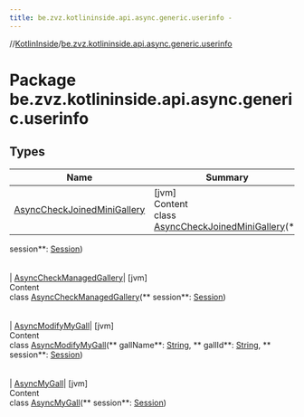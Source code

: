 ```yaml
---
title: be.zvz.kotlininside.api.async.generic.userinfo -
---
```

//[KotlinInside](../index.md)/[be.zvz.kotlininside.api.async.generic.userinfo](index.md)

# Package be.zvz.kotlininside.api.async.generic.userinfo

## Types

|  Name|  Summary| 
|---|---|
| <a name="be.zvz.kotlininside.api.async.generic.userinfo/AsyncCheckJoinedMiniGallery///PointingToDeclaration/"></a>[AsyncCheckJoinedMiniGallery](-async-check-joined-mini-gallery/index.md)| <a name="be.zvz.kotlininside.api.async.generic.userinfo/AsyncCheckJoinedMiniGallery///PointingToDeclaration/"></a>[jvm]  <br>Content  <br>class [AsyncCheckJoinedMiniGallery](-async-check-joined-mini-gallery/index.md)(**
session**: [Session](../be.zvz.kotlininside.session/-session/index.md))  <br><br><br>
| <a name="be.zvz.kotlininside.api.async.generic.userinfo/AsyncCheckManagedGallery///PointingToDeclaration/"></a>[AsyncCheckManagedGallery](-async-check-managed-gallery/index.md)| <a name="be.zvz.kotlininside.api.async.generic.userinfo/AsyncCheckManagedGallery///PointingToDeclaration/"></a>[jvm]  <br>Content  <br>class [AsyncCheckManagedGallery](-async-check-managed-gallery/index.md)(**
session**: [Session](../be.zvz.kotlininside.session/-session/index.md))  <br><br><br>
| <a name="be.zvz.kotlininside.api.async.generic.userinfo/AsyncModifyMyGall///PointingToDeclaration/"></a>[AsyncModifyMyGall](-async-modify-my-gall/index.md)| <a name="be.zvz.kotlininside.api.async.generic.userinfo/AsyncModifyMyGall///PointingToDeclaration/"></a>[jvm]  <br>Content  <br>class [AsyncModifyMyGall](-async-modify-my-gall/index.md)(**
gallName**: [String](https://kotlinlang.org/api/latest/jvm/stdlib/kotlin/-string/index.html), **
gallId**: [String](https://kotlinlang.org/api/latest/jvm/stdlib/kotlin/-string/index.html), **
session**: [Session](../be.zvz.kotlininside.session/-session/index.md))  <br><br><br>
| <a name="be.zvz.kotlininside.api.async.generic.userinfo/AsyncMyGall///PointingToDeclaration/"></a>[AsyncMyGall](-async-my-gall/index.md)| <a name="be.zvz.kotlininside.api.async.generic.userinfo/AsyncMyGall///PointingToDeclaration/"></a>[jvm]  <br>Content  <br>class [AsyncMyGall](-async-my-gall/index.md)(**
session**: [Session](../be.zvz.kotlininside.session/-session/index.md))  <br><br><br>

